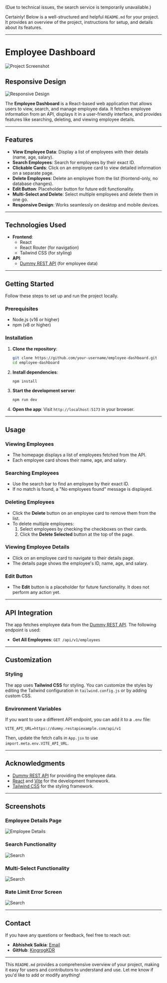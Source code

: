 (Due to technical issues, the search service is temporarily unavailable.)

Certainly! Below is a well-structured and helpful `README.md` for your project. It provides an overview of the project, instructions for setup, and details about its features.

---

# Employee Dashboard

![Project Screenshot](./screenshots/project.png)

## Responsive Design

![Responsive Design](./screenshots/responsive.png) 


The **Employee Dashboard** is a React-based web application that allows users to view, search, and manage employee data. It fetches employee information from an API, displays it in a user-friendly interface, and provides features like searching, deleting, and viewing employee details.

---

## Features

- **View Employee Data**: Display a list of employees with their details (name, age, salary).
- **Search Employees**: Search for employees by their exact ID.
- **Clickable Cards**: Click on an employee card to view detailed information on a separate page.
- **Delete Employees**: Delete an employee from the list (frontend-only, no database changes).
- **Edit Button**: Placeholder button for future edit functionality.
- **Multi-Select and Delete**: Select multiple employees and delete them in one go.
- **Responsive Design**: Works seamlessly on desktop and mobile devices.

---

## Technologies Used

- **Frontend**:
  - React
  - React Router (for navigation)
  - Tailwind CSS (for styling)
- **API**:
  - [Dummy REST API](https://dummy.restapiexample.com/) (for employee data)

---

## Getting Started

Follow these steps to set up and run the project locally.

### Prerequisites

- Node.js (v16 or higher)
- npm (v8 or higher)

### Installation

1. **Clone the repository**:
   ```bash
   git clone https://github.com/your-username/employee-dashboard.git
   cd employee-dashboard
   ```

2. **Install dependencies**:
   ```bash
   npm install
   ```

3. **Start the development server**:
   ```bash
   npm run dev
   ```

4. **Open the app**:
   Visit `http://localhost:5173` in your browser.

---

## Usage

### Viewing Employees
- The homepage displays a list of employees fetched from the API.
- Each employee card shows their name, age, and salary.

### Searching Employees
- Use the search bar to find an employee by their exact ID.
- If no match is found, a "No employees found" message is displayed.

### Deleting Employees
- Click the **Delete** button on an employee card to remove them from the list.
- To delete multiple employees:
  1. Select employees by checking the checkboxes on their cards.
  2. Click the **Delete Selected** button at the top of the page.

### Viewing Employee Details
- Click on an employee card to navigate to their details page.
- The details page shows the employee's ID, name, age, and salary.

### Edit Button
- The **Edit** button is a placeholder for future functionality. It does not perform any action yet.

---

## API Integration

The app fetches employee data from the [Dummy REST API](https://dummy.restapiexample.com/). The following endpoint is used:

- **Get All Employees**: `GET /api/v1/employees`

---

## Customization

### Styling
The app uses **Tailwind CSS** for styling. You can customize the styles by editing the Tailwind configuration in `tailwind.config.js` or by adding custom CSS.

### Environment Variables
If you want to use a different API endpoint, you can add it to a `.env` file:

```env
VITE_API_URL=https://dummy.restapiexample.com/api/v1
```

Then, update the fetch calls in `App.jsx` to use `import.meta.env.VITE_API_URL`.

---

## Acknowledgments

- [Dummy REST API](https://dummy.restapiexample.com/) for providing the employee data.
- [React](https://reactjs.org/) and [Vite](https://vitejs.dev/) for the development framework.
- [Tailwind CSS](https://tailwindcss.com/) for the styling framework.

---

## Screenshots

### Employee Details Page
![Employee Details](./screenshots/employeeDetails.png) 

### Search Functionality
![Search](./screenshots/search.png) 

### Multi-Select Functionality
![Search](./screenshots/multiSelect.png)

### Rate Limit Error Screen
![Search](./screenshots/rateLimit.png)

---

## Contact

If you have any questions or feedback, feel free to reach out:

- **Abhishek Saikia**: [Email](mailto:abhisheksaikia766@gmail.com)
- **GitHub**: [KingrogKDR](https://github.com/KingrogKDR)

---

This `README.md` provides a comprehensive overview of your project, making it easy for users and contributors to understand and use. Let me know if you'd like to add or modify anything!
